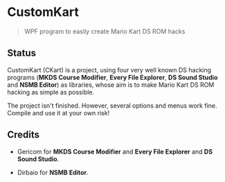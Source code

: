 # CustomKart

> WPF program to easily create Mario Kart DS ROM hacks

## Status

CustomKart (CKart) is a project, using four very well known DS hacking programs (**MKDS Course Modifier**, **Every File Explorer**, **DS Sound Studio** and **NSMB Editor**) as libraries, whose aim is to make Mario Kart DS ROM hacking as simple as possible.

The project isn't finished. However, several options and menus work fine. Compile and use it at your own risk!

## Credits

- Gericom for **MKDS Course Modifier** and **Every File Explorer** and **DS Sound Studio**.

- Dirbaio for **NSMB Editor**.